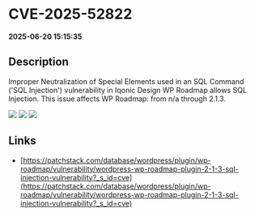 # CVE-2025-52822

**2025-06-20 15:15:35**

## Description
Improper Neutralization of Special Elements used in an SQL Command ('SQL Injection') vulnerability in Iqonic Design WP Roadmap allows SQL Injection. This issue affects WP Roadmap: from n/a through 2.1.3.

![](https://img.shields.io/static/v1?label=Score&message=8.5&color=red)
![](https://img.shields.io/static/v1?label=Severity&message=HIGH&color=red)
![](https://img.shields.io/static/v1?label=CWE&message=SQL&color=green)

## Links
- [https://patchstack.com/database/wordpress/plugin/wp-roadmap/vulnerability/wordpress-wp-roadmap-plugin-2-1-3-sql-injection-vulnerability?_s_id=cve](https://patchstack.com/database/wordpress/plugin/wp-roadmap/vulnerability/wordpress-wp-roadmap-plugin-2-1-3-sql-injection-vulnerability?_s_id=cve)

